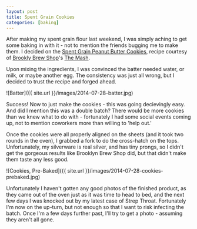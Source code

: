 ```yaml
---
layout: post
title: Spent Grain Cookies
categories: [baking]
---
```


After making my spent grain flour last weekend, I was simply aching to get some baking in with it - not to mention the friends bugging me to make them. I decided on the [Spent Grain Peanut Butter Cookies](http://brooklynbrewshop.com/themash/recipe-spent-grain-peanut-butter-cookies/), recipe courtesy of [Brookly Brew Shop](http://brooklynbrewshop.com/)'s [The Mash](http://brooklynbrewshop.com/themash).

Upon mixing the ingredients, I was convinced the batter needed water, or milk, or maybe another egg. The consistency was just all wrong, but I decided to trust the recipe and forged ahead.

![Batter]({{ site.url }}/images/2014-07-28-batter.jpg)

Success! Now to just make the cookies - this was going decievingly easy. And did I mention this was a double batch? There would be more cookies than we knew what to do with - fortunately I had some social events coming up, not to mention coworkers more than willing to 'help out.'

Once the cookies were all properly aligned on the sheets (and it took two rounds in the oven), I grabbed a fork to do the cross-hatch on the tops. Unfortunately, my silverware is real silver, and has tiny prongs, so I didn't get the gorgeous results like Brooklyn Brew Shop did, but that didn't make them taste any less good.

![Cookies, Pre-Baked]({{ site.url }}/images/2014-07-28-cookies-prebaked.jpg)

Unfortunately I haven't gotten any good photos of the finished product, as they came out of the oven just as it was time to head to bed, and the next few days I was knocked out by my latest case of Strep Throat. Fortunately I'm now on the up-turn, but not enough so that I want to risk infecting the batch. Once I'm a few days further past, I'll try to get a photo - assuming they aren't all gone.